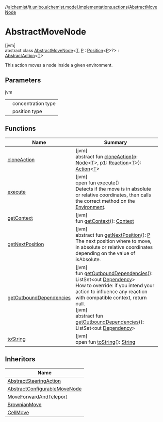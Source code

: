 //[alchemist](../../../index.md)/[it.unibo.alchemist.model.implementations.actions](../index.md)/[AbstractMoveNode](index.md)

# AbstractMoveNode

[jvm]\
abstract class [AbstractMoveNode](index.md)<[T](index.md), [P](index.md) : [Position](../../it.unibo.alchemist.model.interfaces/-position/index.md)<[P](../../it.unibo.alchemist.model.implementations.layers/-uniform-layer/index.md)>?> : [AbstractAction](../-abstract-action/index.md)<[T](../../it.unibo.alchemist.model.implementations.layers/-uniform-layer/index.md)> 

This action moves a node inside a given environment.

## Parameters

jvm

| | |
|---|---|
| <T> | concentration type |
| <P> | position type |

## Functions

| Name | Summary |
|---|---|
| [cloneAction](../../it.unibo.alchemist.model.interfaces/-action/clone-action.md) | [jvm]<br>abstract fun [cloneAction](../../it.unibo.alchemist.model.interfaces/-action/clone-action.md)(p: [Node](../../it.unibo.alchemist.model.interfaces/-node/index.md)<[T](../../it.unibo.alchemist.model.implementations.layers/-uniform-layer/index.md)>, p1: [Reaction](../../it.unibo.alchemist.model.interfaces/-reaction/index.md)<[T](../../it.unibo.alchemist.model.implementations.layers/-uniform-layer/index.md)>): [Action](../../it.unibo.alchemist.model.interfaces/-action/index.md)<[T](../../it.unibo.alchemist.model.implementations.layers/-uniform-layer/index.md)> |
| [execute](execute.md) | [jvm]<br>open fun [execute](execute.md)()<br>Detects if the move is in absolute or relative coordinates, then calls the correct method on the [Environment](../../it.unibo.alchemist.model.interfaces/-environment/index.md). |
| [getContext](get-context.md) | [jvm]<br>fun [getContext](get-context.md)(): [Context](../../it.unibo.alchemist.model.interfaces/-context/index.md) |
| [getNextPosition](get-next-position.md) | [jvm]<br>abstract fun [getNextPosition](get-next-position.md)(): [P](../../it.unibo.alchemist.model.implementations.layers/-uniform-layer/index.md)<br>The next position where to move, in absolute or relative coordinates depending on the value of isAbsolute. |
| [getOutboundDependencies](../-abstract-action/get-outbound-dependencies.md) | [jvm]<br>fun [getOutboundDependencies](../-abstract-action/get-outbound-dependencies.md)(): ListSet<out [Dependency](../../it.unibo.alchemist.model.interfaces/-dependency/index.md)><br>How to override: if you intend your action to influence any reaction with compatible context, return null.<br>[jvm]<br>abstract fun [getOutboundDependencies](../../it.unibo.alchemist.model.interfaces/-action/get-outbound-dependencies.md)(): ListSet<out [Dependency](../../it.unibo.alchemist.model.interfaces/-dependency/index.md)> |
| [toString](../-abstract-action/to-string.md) | [jvm]<br>open fun [toString](../-abstract-action/to-string.md)(): [String](https://docs.oracle.com/javase/8/docs/api/java/lang/String.html) |

## Inheritors

| Name |
|---|
| [AbstractSteeringAction](../-abstract-steering-action/index.md) |
| [AbstractConfigurableMoveNode](../-abstract-configurable-move-node/index.md) |
| [MoveForwardAndTeleport](../-move-forward-and-teleport/index.md) |
| [BrownianMove](../-brownian-move/index.md) |
| [CellMove](../-cell-move/index.md) |
